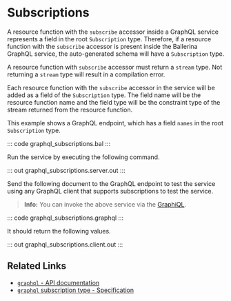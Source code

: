 # Subscriptions

A resource function with the `subscribe` accessor inside a GraphQL service represents a field in the root `Subscription` type. Therefore, if a resource function with the `subscribe` accessor is present inside the Ballerina GraphQL service, the auto-generated schema will have a `Subscription` type.

A resource function with `subscribe` accessor must return a `stream` type. Not returning a `stream` type will result in a compilation error.

Each resource function with the `subscribe` accessor in the service will be added as a field of the `Subscription` type. The field name will be the resource function name and the field type will be the constraint type of the stream returned from the resource function.

This example shows a GraphQL endpoint, which has a field `names` in the root `Subscription` type.

::: code graphql_subscriptions.bal :::

Run the service by executing the following command.

::: out graphql_subscriptions.server.out :::

Send the following document to the GraphQL endpoint to test the service using any GraphQL client that supports subscriptions to test the service.

>**Info:** You can invoke the above service via the [GraphiQL](/learn/by-example/graphql-graphiql/).

::: code graphql_subscriptions.graphql :::

It should return the following values.

::: out graphql_subscriptions.client.out :::

## Related Links
- [`graphql` - API documentation](https://lib.ballerina.io/ballerina/graphql/latest)
- [`graphql` subscription type - Specification](/spec/graphql/#313-the-subscription-type)
